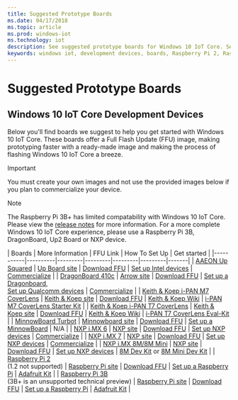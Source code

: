 ```yaml
---
title: Suggested Prototype Boards
ms.date: 04/17/2018
ms.topic: article
ms.prod: windows-iot
ms.technology: iot
description: See suggested prototype boards for Windows 10 IoT Core. See links that describe Full Flash Update (FFU) images, how to set up, and how to get started.
keywords: windows iot, development devices, boards, Raspberry Pi 2, Raspberry Pi 3, Minnowboard Max, Dragonboard
---
```


# Suggested Prototype Boards

## Windows 10 IoT Core Development Devices
Below you'll find boards we suggest to help you get started with Windows 10 IoT Core. These boards offer a Full Flash Update (FFU) image, making prototyping faster with a ready-made image and making the process of flashing Windows 10 IoT Core a breeze.

> [!IMPORTANT]
> You must create your own images and not use the provided images below if you plan to commercialize your device.

> [!NOTE]
> The Raspberry Pi 3B+ has limited compatability with Windows 10 IoT Core. Please view the [release notes](/windows/iot-core/release-notes/insider/rpi3bp) for more information. For a more complete Windows 10 IoT Core experience, please use a Raspberry Pi 3B, DragonBoard, Up2 Board or NXP device.


| Boards | More Information | FFU Link | How To Set Up | Get started |
|-----------|----------|---------|---------|---------|---------|-------|
| [AAEON Up Squared](https://up-board.org/upsquared/specifications/) | [Up Board site](https://up-shop.org/28-up-squared) | [Download FFU](https://downloads.up-community.org/?post_type=wpdmpro&p=204&preview=true) | [Set up Intel devices](/windows/iot-core/tutorials/intel) | [Commercialize](https://up-shop.org/home/270-up-squared.html) |
| [DragonBoard 410c](https://developer.qualcomm.com/hardware/dragonboard-410c) | [Arrow site](https://www.arrow.com/en/products/dragonboard410c/arrow-development-tools) | [Download FFU](https://www.microsoft.com/software-download/windows10IoTCore#!) | [Set up a Dragonboard](/windows/iot-core/tutorials/dragonboard),<br>[Set up Qualcomm devices](/windows/iot-core/tutorials/qualcomm) | [Commercialize](https://www.arrow.com/en/products/dragonboard410c/arrow-development-tools) |
| [Keith & Koep i-PAN M7 CoverLens](https://keith-koep.com/de/produkte/produkte-hmi/i-pan-m7-coverlens-arm-touch-panel-pc-eigenschaften/) | [Keith & Koep site](https://keith-koep.com/de/produkte/produkte-hmi/i-pan-m7-coverlens-arm-touch-panel-computer-technische-daten/) | [Download FFU](https://support.keith-koep.com/service/doku.php/service/winiot/images) | [Keith & Koep Wiki](https://support.keith-koep.com/service/doku.php/service/hardware/panel/ipanm7) | [i-PAN M7 CoverLens Starter Kit](https://keith-koep.com/de/produkte/produkte-eval-kits/i-pan-m7-coverlens-starter-kit-technische-daten/) |
| [Keith & Koep i-PAN T7 CoverLens](https://keith-koep.com/de/produkte/produkte-hmi/i-pan-t7-coverlens-arm-touch-panel-pc-eigenschaften/) | [Keith & Koep site](https://keith-koep.com/de/produkte/produkte-hmi/i-pan-t7-coverlens-arm-touch-panel-computer-technische-daten/) | [Download FFU](https://support.keith-koep.com/service/doku.php/service/winiot/images) | [Keith & Koep Wiki](https://support.keith-koep.com/service/doku.php/service/hardware/panel/ipant7) | [i-PAN T7 CoverLens Eval-Kit](https://keith-koep.com/de/produkte/produkte-eval-kits/i-pan-t7-coverlens-eval-kit-technische-daten/) |
| [MinnowBoard Turbot](https://www.silicom-usa.com) | [Minnowboard site](https://www.silicom-usa.com/?s=minnowboard) | [Download FFU](https://www.microsoft.com/software-download/windows10IoTCore) | [Set up a MinnowBoard](/windows/iot-core/tutorials/minnowboard) | N/A |
| [NXP i.MX 6](https://www.nxp.com/products/processors-and-microcontrollers/arm-based-processors-and-mcus/i.mx-applications-processors/i.mx-6-processors:IMX6X_SERIES) | [NXP site](https://www.nxp.com/products/processors-and-microcontrollers/arm-based-processors-and-mcus/i.mx-applications-processors/i.mx-6-processors:IMX6X_SERIES) | [Download FFU](https://github.com/ms-iot/imx-iotcore) | [Set up NXP devices](/windows/iot-core/tutorials/nxp) | [Commercialize](https://www.solid-run.com/nxp-family/hummingboard/imx6-win-10-iot-core/) |
| [NXP i.MX 7](https://www.nxp.com/products/processors-and-microcontrollers/arm-based-processors-and-mcus/i.mx-applications-processors/i.mx-7-processors:IMX7-SERIES) | [NXP site](https://www.nxp.com/products/processors-and-microcontrollers/arm-based-processors-and-mcus/i.mx-applications-processors/i.mx-7-processors:IMX7-SERIES) | [Download FFU](https://github.com/ms-iot/imx-iotcore) | [Set up NXP devices](/windows/iot-core/tutorials/nxp) | [Commercialize](https://www.compulab.com/products/iot-gateways/iot-gate-imx7-nxp-i-mx-7-internet-of-things-gateway/) |
| [NXP i.MX 8M/8M Mini](https://www.nxp.com/products/processors-and-microcontrollers/arm-based-processors-and-mcus/i.mx-applications-processors/i.mx-8-processors:IMX8-SERIES) | [NXP site](https://www.nxp.com/products/processors-and-microcontrollers/arm-based-processors-and-mcus/i.mx-applications-processors/i.mx-8-processors:IMX8-SERIES) | [Download FFU](https://github.com/ms-iot/imx-iotcore) | [Set up NXP devices](/windows/iot-core/tutorials/nxp) | [8M Dev Kit](https://www.nxp.com/support/developer-resources/software-development-tools/i.mx-developer-resources/evaluation-kit-for-the-i.mx-8m-applications-processor:MCIMX8M-EVK) or [8M Mini Dev Kit](https://www.nxp.com/support/developer-resources/software-development-tools/i.mx-developer-resources/evaluation-kit-for-the-i.mx-8m-mini-applications-processor:8MMINILPD4-EVK) |
| [Raspberry Pi 2](https://www.raspberrypi.org/products/raspberry-pi-2-model-b/)<br> (1.2 not supported) | [Raspberry Pi site](https://www.raspberrypi.org/products/raspberry-pi-2-model-b/) | [Download FFU](/windows/iot-core/downloads) | [Set up a Raspberry Pi](/windows/iot-core/tutorials/rpi) | [Adafruit Kit](/windows/iot-core/tutorials/adafruitkit) |
| [Raspberry Pi 3B](https://www.raspberrypi.org/products/raspberry-pi-3-model-b/)<br> (3B+ is an unsupported technical preview) | [Raspberry Pi site](https://www.raspberrypi.org/products/raspberry-pi-3-model-b/) | [Download FFU](/windows/iot-core/downloads) | [Set up a Raspberry Pi](/windows/iot-core/tutorials/rpi) | [Adafruit Kit](/windows/iot-core/tutorials/adafruitkit) |
